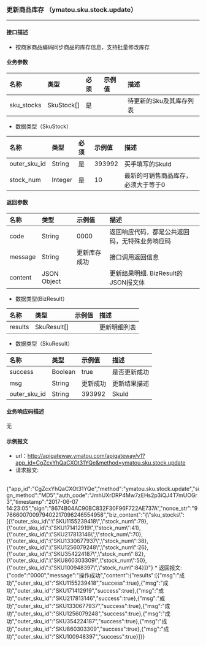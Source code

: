 ### 更新商品库存 （ymatou.sku.stock.update）

---

#### 接口描述

* 按商家商品编码同步商品的库存信息，支持批量修改库存


#### 业务参数


| 名称 | 类型 | 必须 | 示例值 | 描述 |
| :--- | :--- | :--- | :--- | :--- |
| sku\_stocks |SkuStock[] | 是 |  |待更新的Sku及其库存列表 |


* 数据类型（SkuStock）

| 名称 | 类型 | 必须 | 示例值 | 描述 |
| :--- | :--- | :--- | :--- | :--- |
| outer\_sku\_id | String | 是 | 393992 | 买手填写的SkuId |
| stock\_num | Integer | 是 | 10 | 最新的可销售商品库存，必须大于等于0 |

#### 返回参数


| 名称 | 类型 | 示例值 | 描述 |
| :--- | :--- | :--- | :--- |
| code | String | 0000 | 返回响应代码，都是公共返回码，无特殊业务响应码 |
| message | String | 更新库存成功 | 接口调用返回信息 |
| content | JSON Object |  | 更新结果明细. BizResult的JSON报文体 |

* 数据类型(BizResult）

| 名称 | 类型 | 示例值 | 描述 |
| :--- | :--- | :--- | :--- |
| results | SkuResult[] |  | 更新明细列表 |

* 数据类型（SkuResult）

| 名称 | 类型 | 示例值 | 描述 |
| :--- | :--- | :--- | :--- |
| success | Boolean | true | 是否更新成功 |
| msg | String | 更新成功 | 更新结果描述 |
| outer_sku_id | String | 393992 | SkuId |

#### 业务响应码描述
无

#### 示例报文

* url：http://apigateway.ymatou.com/apigateway/v1?app_id=CgZcxYhQaCXOt31YQe&method=ymatou.sku.stock.update
* 请求报文:    
<br  />
{"app_id":"CgZcxYhQaCXOt31YQe","method":"ymatou.sku.stock.update","sign_method":"MD5","auth_code":"JmhUXrDRP4Mw7zEHs2p3iQJ4T7mUOGr3","timestamp":"2017-06-07 14:23:05","sign":"8674B04AC90BC832F30F96F722AE737A","nonce_str":"9766600700979402217096246554958","biz_content":"{\"sku_stocks\":[{\"outer_sku_id\":\"SKU1155239418\",\"stock_num\":79},{\"outer_sku_id\":\"SKU171412919\",\"stock_num\":41},{\"outer_sku_id\":\"SKU217813146\",\"stock_num\":70},{\"outer_sku_id\":\"SKU1330677937\",\"stock_num\":38},{\"outer_sku_id\":\"SKU1256079248\",\"stock_num\":26},{\"outer_sku_id\":\"SKU354224187\",\"stock_num\":82},{\"outer_sku_id\":\"SKU860303309\",\"stock_num\":50},{\"outer_sku_id\":\"SKU100948397\",\"stock_num\":84}]}"}
* 返回报文:   
<br  />
{"code":"0000","message":"操作成功","content":{"results":[{"msg":"成功","outer_sku_id":"SKU1155239418","success":true},{"msg":"成功","outer_sku_id":"SKU171412919","success":true},{"msg":"成功","outer_sku_id":"SKU217813146","success":true},{"msg":"成功","outer_sku_id":"SKU1330677937","success":true},{"msg":"成功","outer_sku_id":"SKU1256079248","success":true},{"msg":"成功","outer_sku_id":"SKU354224187","success":true},{"msg":"成功","outer_sku_id":"SKU860303309","success":true},{"msg":"成功","outer_sku_id":"SKU100948397","success":true}]}}

